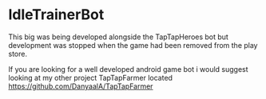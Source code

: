 # IdleTrainerBot
This big was being developed alongside the TapTapHeroes bot but development was stopped when the game had been removed from the play store.

If you are looking for a well developed android game bot i would suggest looking at my other project TapTapFarmer located https://github.com/DanyaalA/TapTapFarmer
